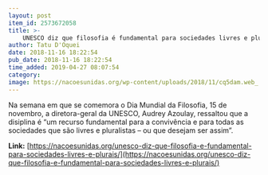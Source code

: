 ```yaml
---
layout: post
item_id: 2573672058
title: >-
    UNESCO diz que filosofia é fundamental para sociedades livres e plurais
author: Tatu D'Oquei
date: 2018-11-16 18:22:54
pub_date: 2018-11-16 18:22:54
time_added: 2019-04-27 08:07:54
category: 
image: https://nacoesunidas.org/wp-content/uploads/2018/11/cq5dam.web_.1280.1280-e1542392109171.jpeg
---
```


Na semana em que se comemora o Dia Mundial da Filosofia, 15 de novembro, a diretora-geral da UNESCO, Audrey Azoulay, ressaltou que a disiplina é “um recurso fundamental para a convivência e para todas as sociedades que são livres e pluralistas – ou que desejam ser assim”.

**Link:** [https://nacoesunidas.org/unesco-diz-que-filosofia-e-fundamental-para-sociedades-livres-e-plurais/](https://nacoesunidas.org/unesco-diz-que-filosofia-e-fundamental-para-sociedades-livres-e-plurais/)

